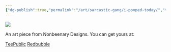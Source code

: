 ```yaml
---
{"dg-publish":true,"permalink":"/art/sarcastic-gang/i-pooped-today/","title":"I Pooped Today","tags":["Art","Adult Stuff"]}
---
```



![](https://baserow-media.ams3.digitaloceanspaces.com/user_files/qolmAPJZ5cAZYaqIzfO66mVgVDYFoWCG_b45b156f28748b86d037c23b25f7aa545691fc77118b22e2244fdb13dd6c0b11.png)

An art piece from Nonbeenary Designs. You can get yours at:

[TeePublic]()
[Redbubble]()
